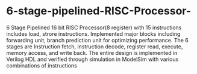 # 6-stage-pipelined-RISC-Processor-
6 Stage Pipelined 16 bit RISC Processor(8 register) with 15 instructions includes load, strore instructions. Implemented major blocks including forwarding unit, branch prediction unit for optimizing performance. The 6 stages are Instruction fetch, instruction decode, register read, execute, memory access, and write back. The entire design is implemented in Verilog HDL and verified through simulation in ModelSim with various combinations of instructions
